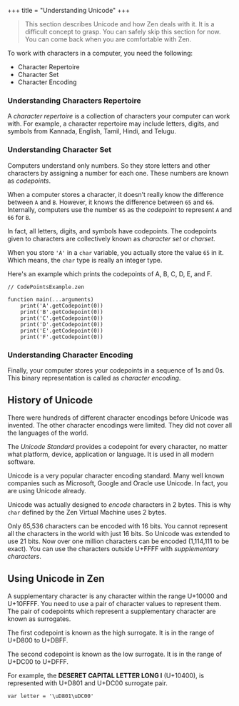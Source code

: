 +++
title = "Understanding Unicode"
+++

> This section describes Unicode and how Zen deals with it. It is a difficult
> concept to grasp. You can safely skip this section for now. You can come back
> when you are comfortable with Zen.

To work with characters in a computer, you need the following:  
 * Character Repertoire  
 * Character Set  
 * Character Encoding  

### Understanding Characters Repertoire

A *character repertoire* is a collection of characters your computer can
work with. For example, a character repertoire may include letters, digits,
and symbols from Kannada, English, Tamil, Hindi, and Telugu.

### Understanding Character Set

Computers understand only numbers. So they store letters and other characters
by assigning a number for each one. These numbers are known as *codepoints*.

When a computer stores a character, it doesn’t really know the difference
between `A` and `B`. However, it knows the difference between `65` and `66`.
Internally, computers use the number `65` as the *codepoint* to represent `A`
and `66` for `B`.

In fact, all letters, digits, and symbols have codepoints. The codepoints given
to characters are collectively known as *character set* or *charset*.

When you store `'A'` in a `char` variable, you actually store the value `65` in
it. Which means, the `char` type is really an integer type.

Here's an example which prints the codepoints of A, B, C, D, E, and F.
```
// CodePointsExample.zen

function main(...arguments)
    print('A'.getCodepoint(0))
    print('B'.getCodepoint(0))
    print('C'.getCodepoint(0))
    print('D'.getCodepoint(0))
    print('E'.getCodepoint(0))
    print('F'.getCodepoint(0))
```

### Understanding Character Encoding

Finally, your computer stores your codepoints in a sequence of 1s and 0s.
This binary representation is called as *character encoding*.

## History of Unicode

There were hundreds of different character encodings before Unicode was
invented. The other character encodings were limited. They did not cover
all the languages of the world.

The *Unicode Standard* provides a codepoint for every character, no matter
what platform, device, application or language. It is used in all modern
software.

Unicode is a very popular character encoding standard. Many well known companies
such as Microsoft, Google and Oracle use Unicode. In fact, you are using Unicode
already.

Unicode was actually designed to *encode* characters in 2 bytes. This is why
`char` defined by the Zen Virtual Machine uses 2 bytes.

Only 65,536 characters can be encoded with 16 bits. You cannot represent all
the characters in the world with just 16 bits. So Unicode was extended to use
21 bits. Now over one million characters can be encoded (1,114,111 to be exact).
You can use the characters outside U+FFFF with *supplementary characters*.

## Using Unicode in Zen

A supplementary character is any character within the range U+10000 and U+10FFFF.
You need to use a pair of character values to represent them. The pair of codepoints
which represent a supplementary character are known as surrogates.

The first codepoint is known as the high surrogate. It is in the range of U+D800
to U+DBFF.

The second codepoint is known as the low surrogate. It is in the range of U+DC00
to U+DFFF.

For example, the **DESERET CAPITAL LETTER LONG I** (U+10400), is represented with
U+D801 and U+DC00 surrogate pair.
```
var letter = '\uD801\uDC00'
```